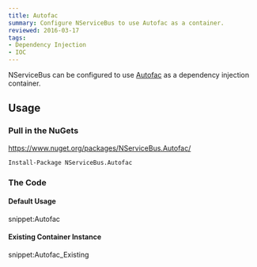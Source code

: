 ```yaml
---
title: Autofac
summary: Configure NServiceBus to use Autofac as a container.
reviewed: 2016-03-17
tags:
- Dependency Injection
- IOC
---
```



NServiceBus can be configured to use [Autofac](http://autofac.org/) as a dependency injection container.


## Usage


### Pull in the NuGets

https://www.nuget.org/packages/NServiceBus.Autofac/

    Install-Package NServiceBus.Autofac


### The Code


#### Default Usage

snippet:Autofac


#### Existing Container Instance

snippet:Autofac_Existing
